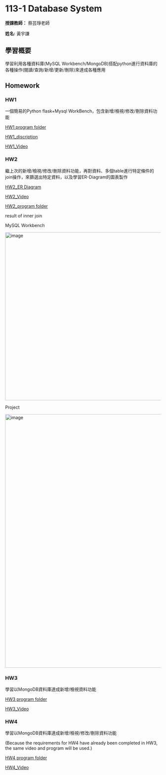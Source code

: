 # 113-1 Database System

**授課教師：** 蔡芸琤老師

**姓名:** 黃宇謙

## 學習概要
學習利用各種資料庫(MySQL Workbench/MongoDB)搭配python進行資料庫的各種操作(閱讀/查詢/新增/更新/刪除)來達成各種應用

## Homework

### HW1
一個簡易的Python flask+Mysql WorkBench，包含新增/檢視/修改/刪除資料功能

[HW1 program folder](https://github.com/ArthurArthurArthur0817/Database-System/tree/main/HW1)

[HW1_discription](https://github.com/ArthurArthurArthur0817/Database-System/blob/main/HW1/Homework%201.pdf)

[HW1_Video](https://youtu.be/D8i0SQLk45Y)

### HW2
繼上次的新增/檢視/修改/刪除資料功能，再對資料、多個table進行特定條件的join操作，來篩選出特定資料，以及學習ER-Diagram的圖表製作



[HW2_ER Diagram](https://github.com/ArthurArthurArthur0817/Database-System/blob/main/HW2/Entity%20Relationship%20Diagram%20.png)

[HW2_Video](https://youtu.be/riVM1c_Aydc?si=mxW6XBEI785M_MpB)

[HW2_program folder](https://github.com/ArthurArthurArthur0817/Database-System/tree/main/HW2)

result of inner join

MySQL Workbench

<img width="542" alt="image" src="https://github.com/user-attachments/assets/781aa6c4-d541-449e-a6b8-17566cfd704a">

Project

<img width="818" alt="image" src="https://github.com/user-attachments/assets/b58618fb-65f6-49e5-a047-40bb0994ced1">

### HW3
學習以MongoDB資料庫達成新增/檢視資料功能

[HW3 program folder](https://github.com/ArthurArthurArthur0817/Database-System/tree/main/HW3)

[HW3_Video](https://youtu.be/fJDqRf0H1ME)

### HW4
學習以MongoDB資料庫達成新增/檢視/修改/刪除資料功能

(Because the requirements for HW4 have already been completed in HW3, the same video and program will be used.)

[HW4 program folder](https://github.com/ArthurArthurArthur0817/Database-System/tree/main/HW3)

[HW4_Video](https://youtu.be/fJDqRf0H1ME)
